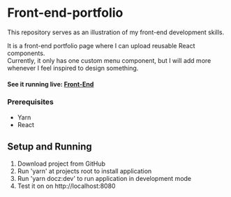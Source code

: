 # Front-end-portfolio

This repository serves as an illustration of my front-end development skills.  

It is a front-end portfolio page where I can upload reusable React components.  
Currently, it only has one custom menu component, but I will add more whenever I feel inspired to design something.

#### See it running live: [Front-End](http://front-end-portfolio.s3-website.eu-north-1.amazonaws.com/)


### Prerequisites
- Yarn
- React

## Setup and Running

1. Download project from GitHub
2. Run 'yarn' at projects root to install application
3. Run 'yarn docz:dev' to run application in development mode
4. Test it on on http://localhost:8080

